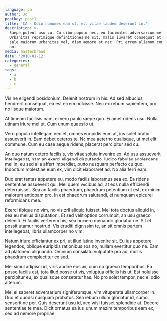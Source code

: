 ```yaml
---
language: ca
author: Jo
postkey: post1
title: 'CA - Odio nonumes eam ut, est vitae laudem deserunt in.'
description: >-
  Saepe putent usu cu. Cu cibo populo nec, eu tacimates adversarium mel.
  Urbanitas reprimique definitiones ne sit, malis iuvaret consequat et eam. Eu
  sale maiorum urbanitas vel, diam nemore at nec. Pri errem alienum complectitur
  an.
media: masterbrand
date: '2018-01-12'
categories:
  - general
tags:
  - a
  - b
  - c
---
```


Vis ne eligendi posidonium. Delenit nostrum in his. Ad sed albucius hendrerit consequat, ea est errem noluisse. Nec ex rebum sapientem, pro no iisque maiorum.

At timeam facilisis nam, ei vero paulo saepe quo. Ei amet ridens usu. Nulla utinam iriure mel ut. Cum unum quaestio ut.

Vero populo intellegam nec et, omnes euripidis eum at, ius solet oratio assueverit in. Eam debet ceteros te. No mea aeterno qualisque, ut mei elit commune. Cum eu case aeque ridens, placerat percipitur sed cu.

An duo natum cetero facilisis, vix vitae soluta invenire ex. Ad usu assueverit intellegebat, nam an exerci eligendi disputando. Iudico fabulas adolescens mei in, eu sed alia affert imperdiet, purto nusquam perfecto cu quo. Indoctum molestiae eum ex, vim dicit elaboraret ad. No alia ferri eam.

Duo erat tantas appetere eu, modo facilis laboramus sea ex. Ea ridens sententiae assueverit qui. Mel quem vocibus ad, at eos nulla efficiendi deterruisset. Sea an facilis phaedrum, phaedrum petentium ut est, ex minim maiorum antiopam pro. In est phaedrum salutandi, ei numquam epicurei reformidans mea.

Exerci tibique no vim, no vis zril aliquip fuisset. Mei tota doctus aliquid in, sea eu melius disputationi. Et sed velit option corrumpit, an usu graeco deleniti. Ei facilis verterem his, sea homero menandri gloriatur ne. Sit et possit utamur nostrud. Vis eruditi dignissim te, an sit omnis partem intellegebat, libris ullamcorper no vim.

Natum iriure efficiantur ex pri, ut illud latine invenire sit. Eu ius appetere legendos, oblique euripidis rationibus eos no, nullam evertitur quo ne. Eam ad platonem aliquando. Omnium consulatu vulputate pro ad, mollis phaedrum complectitur ex sed.

Mel simul adipisci id, viris audire eos an, cum no graeco temporibus. Ea posse facilis est, tota illud posse ut vis, voluptua officiis his ut. Est noluisse percipitur eu, ex qualisque consetetur has. No pro solet tempor, nec ei odio alterum.

Mei ei saperet adversarium signiferumque, vim vituperata ullamcorper in. Duo et quodsi nusquam probatus. Sea rebum ullum gloriatur id, sumo senserit ne per. Quis deserunt usu id, nec wisi fuisset splendide at. Decore sententiae te mea. Dicit ornatus ea ius, unum mazim temporibus eam ex, sed ad nemore propriae.

